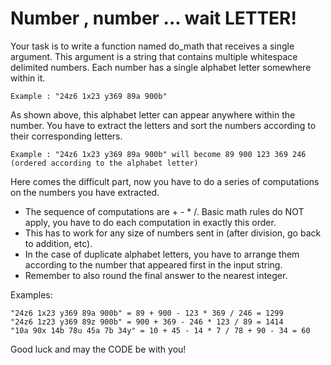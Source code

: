# Number , number ... wait LETTER!

Your task is to write a function named do_math that receives a single argument. This argument is a string that contains multiple whitespace delimited numbers. Each number has a single alphabet letter somewhere within it.

```
Example : "24z6 1x23 y369 89a 900b"
```

As shown above, this alphabet letter can appear anywhere within the number. You have to extract the letters and sort the numbers according to their corresponding letters.

```
Example : "24z6 1x23 y369 89a 900b" will become 89 900 123 369 246 (ordered according to the alphabet letter)
```

Here comes the difficult part, now you have to do a series of computations on the numbers you have extracted.

- The sequence of computations are + - \* /. Basic math rules do NOT apply, you have to do each computation in exactly this order.
- This has to work for any size of numbers sent in (after division, go back to addition, etc).
- In the case of duplicate alphabet letters, you have to arrange them according to the number that appeared first in the input string.
- Remember to also round the final answer to the nearest integer.

Examples:

```
"24z6 1x23 y369 89a 900b" = 89 + 900 - 123 * 369 / 246 = 1299
"24z6 1z23 y369 89z 900b" = 900 + 369 - 246 * 123 / 89 = 1414
"10a 90x 14b 78u 45a 7b 34y" = 10 + 45 - 14 * 7 / 78 + 90 - 34 = 60
```

Good luck and may the CODE be with you!
